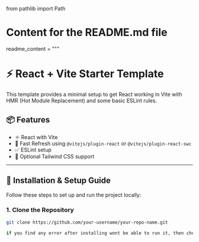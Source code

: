 from pathlib import Path

# Content for the README.md file
readme_content = """
# ⚡ React + Vite Starter Template

This template provides a minimal setup to get React working in Vite with HMR (Hot Module Replacement) and some basic ESLint rules.

## 📦 Features

- ⚛️ React with Vite
- 🔁 Fast Refresh using `@vitejs/plugin-react` or `@vitejs/plugin-react-swc`
- ✅ ESLint setup
- 💨 Optional Tailwind CSS support

---

## 🚀 Installation & Setup Guide

Follow these steps to set up and run the project locally:

### 1. Clone the Repository

```bash
git clone https://github.com/your-username/your-repo-name.git

if you find any error after installing wont be able to run it, then check the vite.config.js and install all the dependency and then change directroy to "User-directory" and you can run the project.
